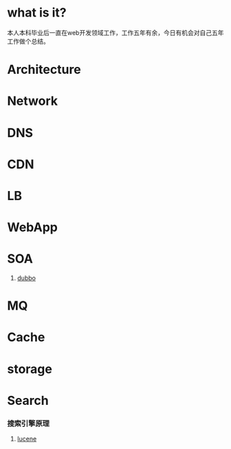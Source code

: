 # what is it?
本人本科毕业后一直在web开发领域工作，工作五年有余，今日有机会对自己五年工作做个总结。


# Architecture


# Network


# DNS


# CDN


# LB


# WebApp


# SOA
1. <a href="http://dubbo.io/">dubbo</a>

# MQ


# Cache


# storage


# Search
### 搜索引擎原理
1. <a href="https://lucene.apache.org/">lucene</a>
